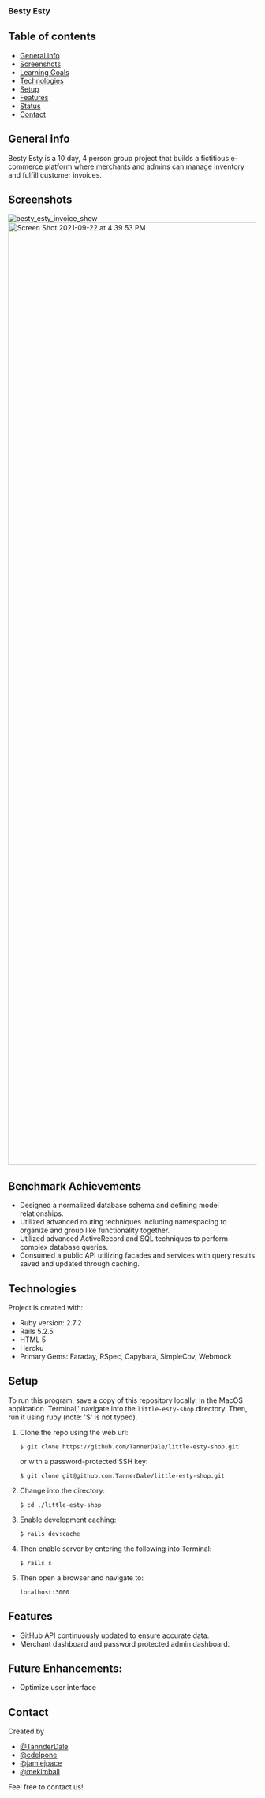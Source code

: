 ###  Besty Esty
## Table of contents
* [General info](#general-info)
* [Screenshots](#screenshots)
* [Learning Goals](#learning-goals)
* [Technologies](#technologies)
* [Setup](#setup)
* [Features](#features)
* [Status](#status)
* [Contact](#contact)

## General info
Besty Esty is a 10 day, 4 person group project that builds a fictitious e-commerce platform where merchants and admins can manage inventory and fulfill customer invoices.
## Screenshots

![besty_esty_invoice_show](https://user-images.githubusercontent.com/81711519/134426268-3bf2ee74-2b10-4249-a18b-7a1d95e7fa77.jpg)
<img width="1912" alt="Screen Shot 2021-09-22 at 4 39 53 PM" src="https://user-images.githubusercontent.com/81711519/134426308-7dd21f0f-a80c-4a3a-bed9-b755decd1520.png">

## Benchmark Achievements
* Designed a normalized database schema and defining model relationships.
* Utilized advanced routing techniques including namespacing to organize and group like functionality together.
* Utilized advanced ActiveRecord and SQL techniques to perform complex database queries.
* Consumed a public API utilizing facades and services with query results saved and updated through caching.

## Technologies
Project is created with:
* Ruby version: 2.7.2
* Rails 5.2.5
* HTML 5
* Heroku
* Primary Gems: Faraday, RSpec, Capybara, SimpleCov, Webmock

## Setup
To run this program, save a copy of this repository locally. In the MacOS
application 'Terminal,' navigate into the `little-esty-shop` directory.
Then, run it using ruby (note: '$' is not typed).
1. Clone the repo using the web url:
   ```
   $ git clone https://github.com/TannerDale/little-esty-shop.git
   ```
   or with a password-protected SSH key:
   ```
   $ git clone git@github.com:TannerDale/little-esty-shop.git
   ```
2. Change into the directory:
   ```
   $ cd ./little-esty-shop
   ```
3. Enable development caching:
   ``` 
   $ rails dev:cache
   ```
4. Then enable server by entering the following into Terminal:
   ```
   $ rails s
   ```
5. Then open a browser and navigate to:
   ```
   localhost:3000
   ```

## Features
* GitHub API continuously updated to ensure accurate data.
* Merchant dashboard and password protected admin dashboard.


## Future Enhancements:
* Optimize user interface

## Contact
Created by
* [@TannderDale](https://github.com/TannerDale)
* [@cdelpone](https://github.com/cdelpone)
* [@jamiejpace](https://github.com/jamiejpace)
* [@mekimball](https://github.com/matthewjholmes)

Feel free to contact us!
